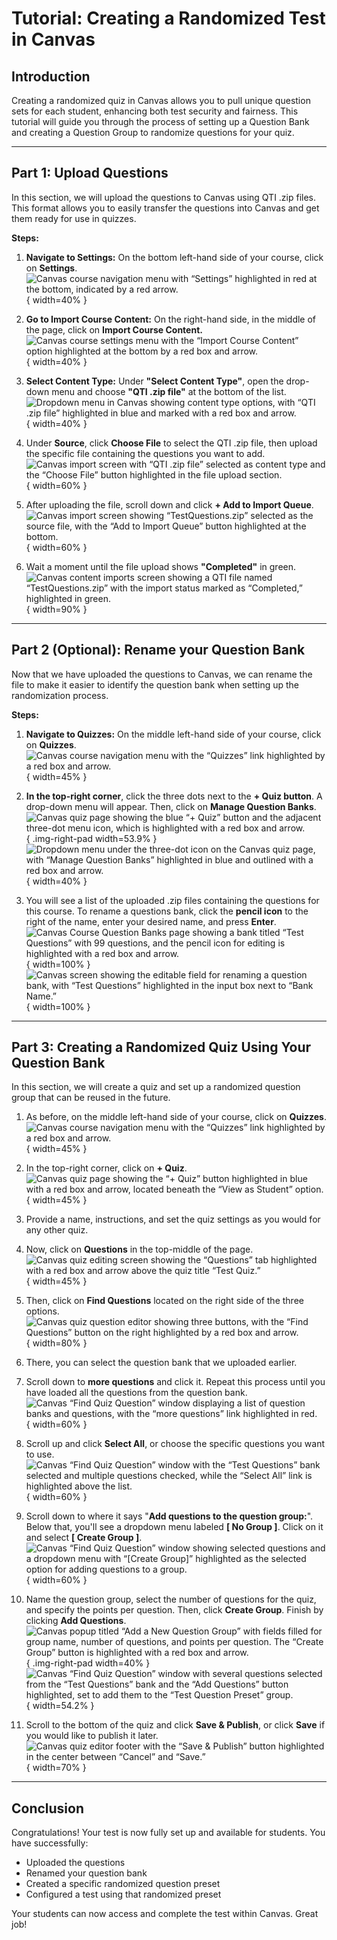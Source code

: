 # **Tutorial: Creating a Randomized Test in Canvas**

## **Introduction**
Creating a randomized quiz in Canvas allows you to pull unique question sets for each student, enhancing both test security and fairness. This tutorial will guide you through the process of setting up a Question Bank and creating a Question Group to randomize questions for your quiz.

---

## **Part 1: Upload Questions**
In this section, we will upload the questions to Canvas using QTI .zip files. This format allows you to easily transfer the questions into Canvas and get them ready for use in quizzes.

**Steps:**

1. **Navigate to Settings:** On the bottom left-hand side of your course, click on **Settings**.
![Canvas course navigation menu with “Settings” highlighted in red at the bottom, indicated by a red arrow.](canvas_how_to/Step_01_01-select_settings.png){ width=40% }

1. **Go to Import Course Content:** On the right-hand side, in the middle of the page, click on **Import Course Content.**
![Canvas course settings menu with the “Import Course Content” option highlighted at the bottom by a red box and arrow.](canvas_how_to/Step_01_02-select_import_course_content.png){ width=40% }

1. **Select Content Type:** Under **"Select Content Type"**, open the drop-down menu and choose **"QTI .zip file"** at the bottom of the list.  
![Dropdown menu in Canvas showing content type options, with “QTI .zip file” highlighted in blue and marked with a red box and arrow.](canvas_how_to/Step_01_03-select_QTI_zip_file.png){ width=40% }

1. Under **Source**, click **Choose File** to select the QTI .zip file, then upload the specific file containing the questions you want to add.  
![Canvas import screen with “QTI .zip file” selected as content type and the “Choose File” button highlighted in the file upload section.](canvas_how_to/Step_01_04-select_Choose_File.png){ width=60% }

1. After uploading the file, scroll down and click **+ Add to Import Queue**.  
![Canvas import screen showing “TestQuestions.zip” selected as the source file, with the “Add to Import Queue” button highlighted at the bottom.](canvas_how_to/Step_01_05-select_Add_Import_Queue.png){ width=60% }

1. Wait a moment until the file upload shows **"Completed"** in green.
![Canvas content imports screen showing a QTI file named “TestQuestions.zip” with the import status marked as “Completed,” highlighted in green.](canvas_how_to/Step_01_06-wait_for_Status_complete.png){ width=90% }

---

## **Part 2 (Optional): Rename your Question Bank**
Now that we have uploaded the questions to Canvas, we can rename the file to make it easier to identify the question bank when setting up the randomization process.

**Steps:**

1. **Navigate to Quizzes:** On the middle left-hand side of your course, click on **Quizzes**.
![Canvas course navigation menu with the “Quizzes” link highlighted by a red box and arrow.](canvas_how_to/Step_02_01-select_Quizzes.png){ width=45% }

2. **In the top-right corner**, click the three dots next to the **+ Quiz button**. A drop-down menu will appear. Then, click on **Manage Question Banks**.  
![Canvas quiz page showing the blue “+ Quiz” button and the adjacent three-dot menu icon, which is highlighted with a red box and arrow.](canvas_how_to/Step_02_02-select_three_dots.png){ .img-right-pad width=53.9% } 
![Dropdown menu under the three-dot icon on the Canvas quiz page, with “Manage Question Banks” highlighted in blue and outlined with a red box and arrow.](canvas_how_to/Step_02_03-select-Manage_Question_Banks.png){ width=40% } 

3. You will see a list of the uploaded .zip files containing the questions for this course. To rename a questions bank, click the **pencil icon** to the right of the name, enter your desired name, and press **Enter**.
![Canvas Course Question Banks page showing a bank titled “Test Questions” with 99 questions, and the pencil icon for editing is highlighted with a red box and arrow.](canvas_how_to/Step_02_04-select_pencil_icon.png){ width=100% }
![Canvas screen showing the editable field for renaming a question bank, with “Test Questions” highlighted in the input box next to “Bank Name.”](canvas_how_to/Step_02_05-edit_name.png){ width=100% }

---

## **Part 3: Creating a Randomized Quiz Using Your Question Bank**
In this section, we will create a quiz and set up a randomized question group that can be reused in the future.

1. As before, on the middle left-hand side of your course, click on **Quizzes**.  
![Canvas course navigation menu with the “Quizzes” link highlighted by a red box and arrow.](canvas_how_to/Step_03_01-select_Quizzes.png){ width=45% }

2. In the top-right corner, click on **+ Quiz**.  
![Canvas quiz page showing the “+ Quiz” button highlighted in blue with a red box and arrow, located beneath the “View as Student” option.](canvas_how_to/Step_03_02-select_Quiz.png){ width=45% }

3. Provide a name, instructions, and set the quiz settings as you would for any other quiz.

4. Now, click on **Questions** in the top-middle of the page.  
![Canvas quiz editing screen showing the “Questions” tab highlighted with a red box and arrow above the quiz title “Test Quiz.”](canvas_how_to/Step_03_04-select_Questions.png){ width=45% }

5. Then, click on **Find Questions** located on the right side of the three options.  
![Canvas quiz question editor showing three buttons, with the “Find Questions” button on the right highlighted by a red box and arrow.](canvas_how_to/Step_03_05-select_Find_Questions.png){ width=80% }

6. There, you can select the question bank that we uploaded earlier.

7. Scroll down to **more questions** and click it. Repeat this process until you have loaded all the questions from the question bank.  
![Canvas “Find Quiz Question” window displaying a list of question banks and questions, with the “more questions” link highlighted in red.](canvas_how_to/Step_03_07-select_more_questions.png){ width=60% }

8. Scroll up and click **Select All**, or choose the specific questions you want to use.  
![Canvas “Find Quiz Question” window with the “Test Questions” bank selected and multiple questions checked, while the “Select All” link is highlighted above the list.](canvas_how_to/Step_03_08-click_select_all.png){ width=60% }

9. Scroll down to where it says "**Add questions to the question group:**". Below that, you'll see a dropdown menu labeled **[ No Group ]**. Click on it and select **[ Create Group ]**.  
![Canvas “Find Quiz Question” window showing selected questions and a dropdown menu with “[Create Group]” highlighted as the selected option for adding questions to a group.](canvas_how_to/Step_03_09-create_group.png){ width=60% }

10. Name the question group, select the number of questions for the quiz, and specify the points per question. Then, click **Create Group**. Finish by clicking **Add Questions**.  
![Canvas popup titled “Add a New Question Group” with fields filled for group name, number of questions, and points per question. The “Create Group” button is highlighted with a red box and arrow.](canvas_how_to/Step_03_10_01-Create_Group.png){ .img-right-pad width=40% }
![Canvas “Find Quiz Question” window with several questions selected from the “Test Questions” bank and the “Add Questions” button highlighted, set to add them to the “Test Question Preset” group.](canvas_how_to/Step_03_10_02-Add_Questions.png){ width=54.2% }

11. Scroll to the bottom of the quiz and click **Save & Publish**, or click **Save** if you would like to publish it later.  
![Canvas quiz editor footer with the “Save & Publish” button highlighted in the center between “Cancel” and “Save.”](canvas_how_to/Step_03_11-Save_and_publish.png){ width=70% }

---

## **Conclusion**
Congratulations! Your test is now fully set up and available for students. You have successfully:  
  
- Uploaded the questions  
- Renamed your question bank  
- Created a specific randomized question preset  
- Configured a test using that randomized preset

Your students can now access and complete the test within Canvas. Great job!